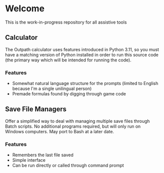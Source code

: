 # Welcome

This is the work-in-progress repository for all assistive tools

## Calculator
The Outpath calculator uses features introduced in Python 3.11, so you must have a matching version of Python installed in order to run this source code (the primary way which will be intended for running the code).

### Features
* Somewhat natural language structure for the prompts (limited to English because I'm a single unilingual person)
* Premade formulas found by digging through game code

## Save File Managers

Offer a simplified way to deal with managing multiple save files through Batch scripts. No additional programs required, but will only run on Windows computers.
May port to Bash at a later date.

### Features
* Remembers the last file saved
* Simple interface
* Can be run directly or called through command prompt